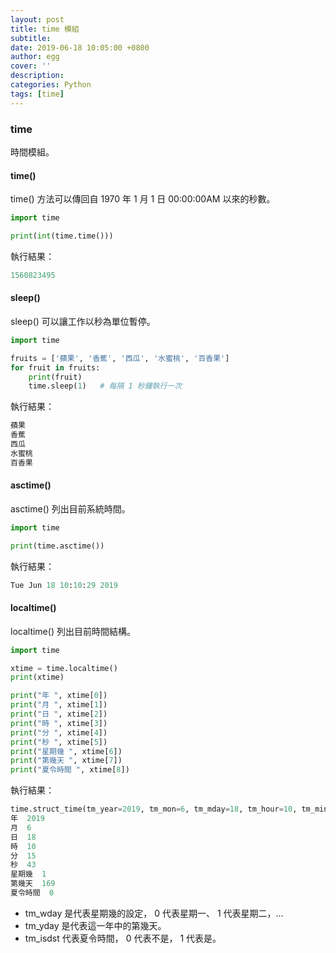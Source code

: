 ```yaml
---
layout: post
title: time 模組
subtitle:
date: 2019-06-18 10:05:00 +0800
author: egg
cover: ''
description:
categories: Python
tags: [time] 
---
```


### time
時間模組。

#### time()
time() 方法可以傳回自 1970 年 1 月 1 日 00:00:00AM 以來的秒數。

```python
import time

print(int(time.time()))
```
執行結果：
```python
1560823495
```

#### sleep()
sleep() 可以讓工作以秒為單位暫停。

```python
import time

fruits = ['蘋果', '香蕉', '西瓜', '水蜜桃', '百香果']
for fruit in fruits:
    print(fruit)
    time.sleep(1)   # 每隔 1 秒鐘執行一次
```   
執行結果：
```python
蘋果
香蕉
西瓜
水蜜桃
百香果
```


#### asctime()
asctime() 列出目前系統時間。

```python
import time

print(time.asctime())
```   
執行結果：
```python
Tue Jun 18 10:10:29 2019
```


#### localtime()
localtime() 列出目前時間結構。

```python
import time

xtime = time.localtime()
print(xtime)

print("年 ", xtime[0])
print("月 ", xtime[1])
print("日 ", xtime[2])
print("時 ", xtime[3])
print("分 ", xtime[4])
print("秒 ", xtime[5])
print("星期幾 ", xtime[6])
print("第幾天 ", xtime[7])
print("夏令時間 ", xtime[8])
```   
執行結果：
```python
time.struct_time(tm_year=2019, tm_mon=6, tm_mday=18, tm_hour=10, tm_min=15, tm_sec=43, tm_wday=1, tm_yday=169, tm_isdst=0)
年  2019
月  6
日  18
時  10
分  15
秒  43
星期幾  1
第幾天  169
夏令時間  0
```
- tm_wday 是代表星期幾的設定， 0 代表星期一、 1 代表星期二，...
- tm_yday 是代表這一年中的第幾天。
- tm_isdst 代表夏令時間， 0 代表不是， 1 代表是。



